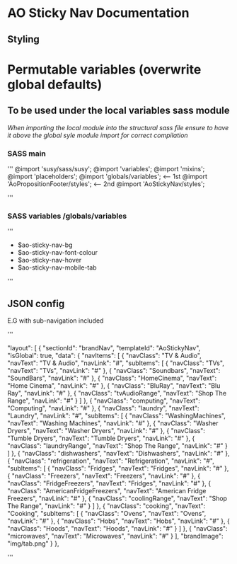 AO Sticky Nav Documentation
===========================

Styling
-------

# Permutable variables (overwrite global defaults)

## To be used under the local variables sass module
*When importing the local module into the structural sass file ensure to have it above the global syle module import for correct compilation*

### SASS main

'''
@import 'susy/sass/susy';
@import 'variables';
@import 'mixins';
@import 'placeholders';
@import 'globals/variables';                   <-- 1st
@import 'AoPropositionFooter/styles';          <-- 2nd
@import 'AoStickyNav/styles';

'''

### SASS variables /globals/variables

'''
- $ao-sticky-nav-bg
- $ao-sticky-nav-font-colour
- $ao-sticky-nav-hover
- $ao-sticky-nav-mobile-tab

'''

JSON config
-----------

E.G with sub-navigation included

'''

"layout": [
				{
			"sectionId": "brandNav",
			"templateId": "AoStickyNav",
			"isGlobal": true,
			"data": {
				"navItems": [
					{
						"navClass": "TV & Audio",
						"navText": "TV & Audio",
						"navLink": "#",
						"subItems": [
							{
								"navClass": "TVs",
								"navText": "TVs",
								"navLink": "#"
							},
							{
								"navClass": "Soundbars",
								"navText": "SoundBars",
								"navLink": "#"
							},
							{
								"navClass": "HomeCinema",
								"navText": "Home Cinema",
								"navLink": "#"
							},
							{
								"navClass": "BluRay",
								"navText": "Blu Ray",
								"navLink": "#"
							},
							{
								"navClass": "tvAudioRange",
								"navText": "Shop The Range",
								"navLink": "#"
							}
						]
					},
					{
						"navClass": "computing",
						"navText": "Computing",
						"navLink": "#"
					},
					{
						"navClass": "laundry",
						"navText": "Laundry",
						"navLink": "#",
						"subItems": [
							{
								"navClass": "WashingMachines",
								"navText": "Washing Machines",
								"navLink": "#"
							},
							{
								"navClass": "Washer Dryers",
								"navText": "Washer Dryers",
								"navLink": "#"
							},
							{
								"navClass": "Tumble Dryers",
								"navText": "Tumble Dryers",
								"navLink": "#"
							},
						    {
								"navClass": "laundryRange",
								"navText": "Shop The Range",
								"navLink": "#"
							}
						]
					},
					{
						"navClass": "dishwashers",
						"navText": "Dishwashers",
						"navLink": "#"
					},
					{
						"navClass": "refrigeration",
						"navText": "Refrigeration",
						"navLink": "#",
						"subItems": [
							{
								"navClass": "Fridges",
								"navText": "Fridges",
								"navLink": "#"
							},
							{
								"navClass": "Freezers",
								"navText": "Freezers",
								"navLink": "#"
							},
							{
								"navClass": "FridgeFreezers",
								"navText": "Fridges",
								"navLink": "#"
							},
							{
								"navClass": "AmericanFridgeFreezers",
								"navText": "American Fridge Freezers",
								"navLink": "#"
							},
							{
								"navClass": "coolingRange",
								"navText": "Shop The Range",
								"navLink": "#"
							}
						]
					},
					{
						"navClass": "cooking",
						"navText": "Cooking",
						"subItems": [
							{
								"navClass": "Ovens",
								"navText": "Ovens",
								"navLink": "#"
							},
							{
								"navClass": "Hobs",
								"navText": "Hobs",
								"navLink": "#"
							},
							{
								"navClass": "Hoods",
								"navText": "Hoods",
								"navLink": "#"
							}
						]
					},
					{
						"navClass": "microwaves",
						"navText": "Microwaves",
						"navLink": "#"
					}
				],
				"brandImage": "img/tab.png"
			}
		},

'''
